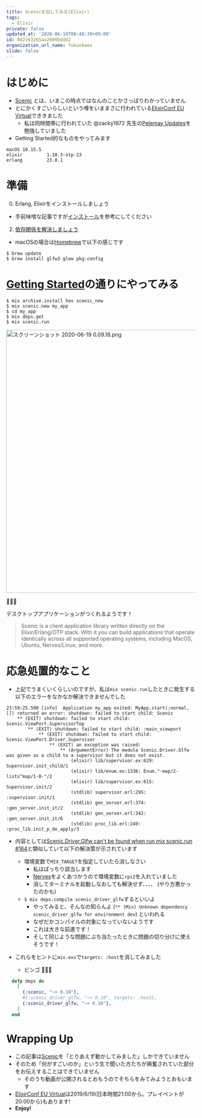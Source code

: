 ```yaml
---
title: Scenicを試してみる(Elixir)
tags:
  - Elixir
private: false
updated_at: '2020-06-19T08:40:39+09:00'
id: 0d2c63265aa2600bddd2
organization_url_name: fukuokaex
slide: false
---
```

# はじめに
- [Scenic](https://hexdocs.pm/scenic/welcome.html) とは、いまこの時点ではなんのことかさっぱりわかっていません
- とにかくすごいらしいという噂をいままさに行われている[ElixirConf EU Virtual](https://virtual.elixirconf.eu/)でききました
    - 私は同時間帯に行われていた @zacky1972 先生の[Pelemay Updates](https://virtual.elixirconf.eu/talks/Pelemay-Updates/)を勉強していました
- Getting Started的なものをやってみます

```
macOS 10.15.5
elixir         1.10.3-otp-23
erlang         23.0.1 
```

# 準備
0. Erlang, Elixirをインストールしましょう
  - 手前味噌な記事ですが[インストール](https://qiita.com/torifukukaiou/items/d04d0273749c41eb50af#0-%E3%82%A4%E3%83%B3%E3%82%B9%E3%83%88%E3%83%BC%E3%83%AB)を参考にしてください
2. [依存関係を解決しましょう](https://hexdocs.pm/scenic/install_dependencies.html)
  - macOSの場合は[Homebrew](https://brew.sh/index_ja)で以下の感じです

```console
$ brew update
$ brew install glfw3 glew pkg-config
```

# [Getting Started](https://hexdocs.pm/scenic/getting_started.html#content)の通りにやってみる

```console
$ mix archive.install hex scenic_new
$ mix scenic.new my_app
$ cd my_app
$ mix deps.get
$ mix scenic.run
```

<img width="699" alt="スクリーンショット 2020-06-19 0.09.18.png" src="https://qiita-image-store.s3.ap-northeast-1.amazonaws.com/0/131808/a3479423-bc6b-6fc0-a8e2-3a1096cfad8e.png">

:tada::tada::tada:

デスクトップアプリケーションがつくれるようです！

> Scenic is a client application library written directly on the Elixir/Erlang/OTP stack. With it you can build applications that operate identically across all supported operating systems, including MacOS, Ubuntu, Nerves/Linux, and more.

# 応急処置的なこと
- 上記でうまくいくらしいのですが、私は`mix scenic.run`したときに発生する以下のエラーをなかなか解決できませんでした

```
23:59:25.590 [info]  Application my_app exited: MyApp.start(:normal, []) returned an error: shutdown: failed to start child: Scenic
    ** (EXIT) shutdown: failed to start child: Scenic.ViewPort.SupervisorTop
        ** (EXIT) shutdown: failed to start child: :main_viewport
            ** (EXIT) shutdown: failed to start child: Scenic.ViewPort.Driver.Supervisor
                ** (EXIT) an exception was raised:
                    ** (ArgumentError) The module Scenic.Driver.Glfw was given as a child to a supervisor but it does not exist.
                        (elixir) lib/supervisor.ex:629: Supervisor.init_child/1
                        (elixir) lib/enum.ex:1336: Enum."-map/2-lists^map/1-0-"/2
                        (elixir) lib/supervisor.ex:615: Supervisor.init/2
                        (stdlib) supervisor.erl:295: :supervisor.init/1
                        (stdlib) gen_server.erl:374: :gen_server.init_it/2
                        (stdlib) gen_server.erl:342: :gen_server.init_it/6
                        (stdlib) proc_lib.erl:249: :proc_lib.init_p_do_apply/3
```

- 内容としては[Scenic.Driver.Glfw can't be found when run mix scenic.run #164](https://github.com/boydm/scenic/issues/164)と類似していて以下の解決策が示されています
    - 環境変数で`MIX_TARGET`を指定していたら消しなさい
        - 私はばっちり該当します
        - [Nerves](https://nerves-project.org/)をよくあつかうので環境変数に`rpi2`を入れていました
        - 消してターミナルを起動しなおしても解決せず、、、、 (やり方悪かったのかも)
    - `$ mix deps.compile scenic_driver_glfw`するといいよ
        - やってみると、そんなの知らんよ (`** (Mix) Unknown dependency scenic_driver_glfw for environment dev`) といわれる
        - なぜだかコンパイルの対象になっていないようです
        - これは大きな前進です！
        - そして同じような問題にぶち当たったときに問題の切り分けに使えそうです！

- これらをヒントに`mix.exs`で`targets: :host`を消してみました
    - ビンゴ :tada::tada::tada: 

```elixir:mix.exs
  defp deps do
    [
      {:scenic, "~> 0.10"},
      #{:scenic_driver_glfw, "~> 0.10", targets: :host},
      {:scenic_driver_glfw, "~> 0.10"},
    ]
  end
``` 

# Wrapping Up
- この記事は[Scenic](https://hexdocs.pm/scenic/welcome.html)を「とりあえず動かしてみました」しかできていません
- そのため「何がすごいのか」という生で聞いた方たちが興奮されていた部分をお伝えすることはできていません
    - そのうち動画が公開されるとおもうのでそちらをみてみようとおもいます
- [ElixirConf EU Virtual](https://virtual.elixirconf.eu/)は2019/6/19(日本時間21:00から。プレイベントが20:00から)もあります!
- **Enjoy!**


